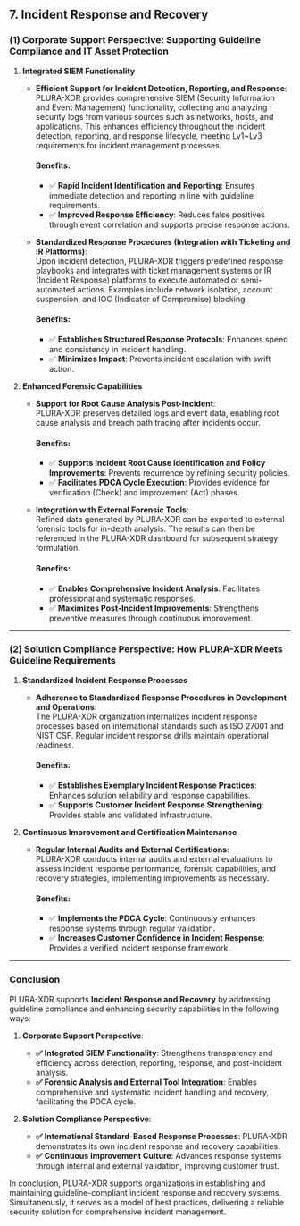 ## **7. Incident Response and Recovery**

### **(1) Corporate Support Perspective: Supporting Guideline Compliance and IT Asset Protection**

1. **Integrated SIEM Functionality**  
   - **Efficient Support for Incident Detection, Reporting, and Response**:  
     PLURA-XDR provides comprehensive SIEM (Security Information and Event Management) functionality, collecting and analyzing security logs from various sources such as networks, hosts, and applications. This enhances efficiency throughout the incident detection, reporting, and response lifecycle, meeting Lv1~Lv3 requirements for incident management processes.  

     #### Benefits:
     - ✅ **Rapid Incident Identification and Reporting**: Ensures immediate detection and reporting in line with guideline requirements.  
     - ✅ **Improved Response Efficiency**: Reduces false positives through event correlation and supports precise response actions.  

   - **Standardized Response Procedures (Integration with Ticketing and IR Platforms)**:  
     Upon incident detection, PLURA-XDR triggers predefined response playbooks and integrates with ticket management systems or IR (Incident Response) platforms to execute automated or semi-automated actions. Examples include network isolation, account suspension, and IOC (Indicator of Compromise) blocking.  

     #### Benefits:
     - ✅ **Establishes Structured Response Protocols**: Enhances speed and consistency in incident handling.  
     - ✅ **Minimizes Impact**: Prevents incident escalation with swift action.  

2. **Enhanced Forensic Capabilities**  
   - **Support for Root Cause Analysis Post-Incident**:  
     PLURA-XDR preserves detailed logs and event data, enabling root cause analysis and breach path tracing after incidents occur.  

     #### Benefits:
     - ✅ **Supports Incident Root Cause Identification and Policy Improvements**: Prevents recurrence by refining security policies.  
     - ✅ **Facilitates PDCA Cycle Execution**: Provides evidence for verification (Check) and improvement (Act) phases.  

   - **Integration with External Forensic Tools**:  
     Refined data generated by PLURA-XDR can be exported to external forensic tools for in-depth analysis. The results can then be referenced in the PLURA-XDR dashboard for subsequent strategy formulation.  

     #### Benefits:
     - ✅ **Enables Comprehensive Incident Analysis**: Facilitates professional and systematic responses.  
     - ✅ **Maximizes Post-Incident Improvements**: Strengthens preventive measures through continuous improvement.  

---

### **(2) Solution Compliance Perspective: How PLURA-XDR Meets Guideline Requirements**

1. **Standardized Incident Response Processes**  
   - **Adherence to Standardized Response Procedures in Development and Operations**:  
     The PLURA-XDR organization internalizes incident response processes based on international standards such as ISO 27001 and NIST CSF. Regular incident response drills maintain operational readiness.  

     #### Benefits:
     - ✅ **Establishes Exemplary Incident Response Practices**: Enhances solution reliability and response capabilities.  
     - ✅ **Supports Customer Incident Response Strengthening**: Provides stable and validated infrastructure.  

2. **Continuous Improvement and Certification Maintenance**  
   - **Regular Internal Audits and External Certifications**:  
     PLURA-XDR conducts internal audits and external evaluations to assess incident response performance, forensic capabilities, and recovery strategies, implementing improvements as necessary.  

     #### Benefits:
     - ✅ **Implements the PDCA Cycle**: Continuously enhances response systems through regular validation.  
     - ✅ **Increases Customer Confidence in Incident Response**: Provides a verified incident response framework.  

---

### **Conclusion**

PLURA-XDR supports **Incident Response and Recovery** by addressing guideline compliance and enhancing security capabilities in the following ways:

1. **Corporate Support Perspective**:  
   - **✅ Integrated SIEM Functionality**: Strengthens transparency and efficiency across detection, reporting, response, and post-incident analysis.  
   - **✅ Forensic Analysis and External Tool Integration**: Enables comprehensive and systematic incident handling and recovery, facilitating the PDCA cycle.  

2. **Solution Compliance Perspective**:  
   - **✅ International Standard-Based Response Processes**: PLURA-XDR demonstrates its own incident response and recovery capabilities.  
   - **✅ Continuous Improvement Culture**: Advances response systems through internal and external validation, improving customer trust.  

In conclusion, PLURA-XDR supports organizations in establishing and maintaining guideline-compliant incident response and recovery systems. Simultaneously, it serves as a model of best practices, delivering a reliable security solution for comprehensive incident management.
